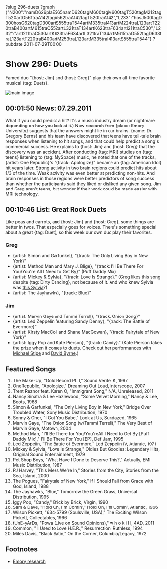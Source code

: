 ?slug 296-duets
?graph {"N200":"namD626plaE565namD626tagM600tagM600tagT520tagM212tagT520artO561traA142tagA562traA142tagT520traA142","L233":"hosJ500tagD300hosG620tagD300artS555traT544artM335traI413artM224traL123artT220traB400artM615traO552artL321traT134artK623traF634artI211traC530","L232":"artI211traC530artK623traF634artL321traT134artM615traO552tagD633traL123artT220traB400artM253traL123artM335traI413artS555traT544"}
?pubdate 2011-07-29T00:00

# Show 296: Duets
Famed duo "{host: Jim} and {host: Greg}" play their own all-time favorite musical {tag: Duets}.

![main image](http://static.soundopinions.org/images/2011/duets2.jpg)

## 00:01:50 News: 07.29.2011
What if you could predict a hit? It's a music industry dream (or nightmare depending on how you look at it.) New research from {place: Emory University} suggests that the answers might lie in our brains. {name: Dr. Gregory Berns} and his team have discovered that teens have tell-tale brain responses when listening to hit songs, and that could help predict a song's commercial success. He explains to {host: Jim} and {host: Greg} that the discovery was an accident. After conducting {tag: MRI} studies on {tag: teens} listening to {tag: MySpace} music, he noted that one of the tracks, {artist: One Republic}'s "{track: Apologize}" became an {tag: American Idol} hit years later. Strong activity in two brain regions could predict hits about 1/3 of the time. Weak activity was even better at predicting non-hits. And brain responses in those regions were better predictors of song success than whether the participants said they liked or disliked any given song. Jim and Greg aren't teens, but wonder if their work could be made easier with MRI technology.

## 00:10:46 List: Great Rock Duets
Like peas and carrots, and {host: Jim} and {host: Greg}, some things are better in twos. That especially goes for voices. There's something special about a great {tag: Duet}, so this week our own duo play their favorites.

### Greg

- {artist: Simon and Garfunkel}, "{track: The Only Living Boy in New York}"
- {artist: Method Man and Mary J. Blige}, "{track: I'll Be There For You/You're All I Need to Get By}" (Puff Daddy Mix) 
- {artist: Mickey & Sylvia}, "{track: Love Is Strange}." (Greg likes this song despite {tag: Dirty Dancing}, not because of it. And who knew Sylvia was [this Sylvia](http://www.allmusic.com/artist/sylvia-robinson-p119454/biography)?)
- {artist: The Jayhawks}, "{track: Blue}"


### Jim

- {artist: Marvin Gaye and Tammi Terrell}, "{track: Onion Song}"
- {artist: Led Zeppelin featuring Sandy Denny}, "{track: The Battle of Evermore}"
- {artist: Kirsty MacColl and Shane MacGowan}, "{track: Fairytale of New York}"
- {artist: Iggy Pop and Kate Pierson}, "{track: Candy}." (Kate Pierson takes the prize when it comes to duets. Check out her performances with [Michael Stipe](http://www.youtube.com/watch?v=iCQ0vDAbF7s) and [David Byrne](http://www.youtube.com/watch?v=aDjvu-qCB1I).) 

## Featured Songs
1. The Make-Up, "Gold Record Pt. I," Sound Verite, K, 1997
2. OneRepublic, "Apologize," Dreaming Out Loud, Interscope, 2007
3. Trent Reznor feat. Karen O, "Immigrant Song," N/A, Unreleased, 2011
4. Nancy Sinatra & Lee Hazlewood, "Some Velvet Morning," Nancy & Lee, Boots, 1968
5. Simon & Garfunkel, "The Only Living Boy in New York," Bridge Over Troubled Water, Sony Music Distribution, 1970
6. Sonny & Cher, "I Got You Babe," Look at Us, Sundazed, 1965
7. Marvin Gaye, "The Onion Song (w/Tammi Terrell)," The Very Best of Marvin Gaye, Motown, 2004
8. Method Man, "I'll Be There for You/You'reAll I Need to Get By [Puff Daddy Mix]," I'll Be There For You [EP], Def Jam, 1995
9. Led Zeppelin, "The Battle of Evermore," Led Zeppelin IV, Atlantic, 1971
10. Mickey & Sylvia, "Love Is Strange," Oldies But Goodies: Legendary Hits, Original Sound Entertainment, 1979
11. Pet Shop Boys, "What Have I Done to Deserve This?," Actually, EMI Music Distribution, 1987
12. PJ Harvey, "This Mess We're In," Stories from the City, Stories from the Sea, Island, 2000
13. The Pogues, "Fairytale of New York," If I Should Fall from Grace with God, Island, 1988
14. The Jayhawks, "Blue," Tomorrow the Green Grass, Universal Distribution, 1995
15. Iggy Pop, "Candy," Brick by Brick, Virgin, 1990
16. Sam & Dave, "Hold On, I'm Comin'," Hold On, I'm Comin', Atlantic, 1966
17. Wilson Pickett, "634-5799 (Soulsville, USA)," The Exciting Wilson Pickett, Collectables, 1966
18. tUnE-yArDs, "Powa (Live on Sound Opinions)," w h o k i l l, 4AD, 2011
19. Common, " I Used to Love H.E.R.," Resurrection, Ruthless, 1994
20. Miles Davis, "Black Satin," On the Corner, Columbia/Legacy, 1972

## Footnotes
- [Emory research](http://www.sciencedirect.com/science/article/pii/S1057740811000532)
